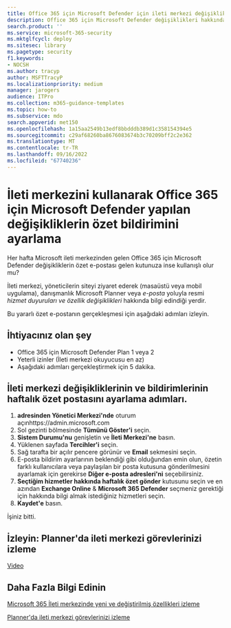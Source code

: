 ```yaml
---
title: Office 365 için Microsoft Defender için ileti merkezi değişikliklerinin haftalık özet e-postasını ayarlama adımları
description: Office 365 için Microsoft Defender değişiklikleri hakkında güncel kalmak için ileti merkezi etkinliğinin haftalık özet e-postasını ayarlama adımları.
search.product: ''
ms.service: microsoft-365-security
ms.mktglfcycl: deploy
ms.sitesec: library
ms.pagetype: security
f1.keywords:
- NOCSH
ms.author: tracyp
author: MSFTTracyP
ms.localizationpriority: medium
manager: jarogers
audience: ITPro
ms.collection: m365-guidance-templates
ms.topic: how-to
ms.subservice: mdo
search.appverid: met150
ms.openlocfilehash: 1a15aa2549b13edf8bbdddb389d1c358154394e5
ms.sourcegitcommit: c29af68260ba8676083674b3c70209bff2c2e362
ms.translationtype: MT
ms.contentlocale: tr-TR
ms.lasthandoff: 09/16/2022
ms.locfileid: "67740236"
---
```

# <a name="set-up-a-digest-notification-of-changes-to-microsoft-defender-for-office-365-using-the-message-center"></a>İleti merkezini kullanarak Office 365 için Microsoft Defender yapılan değişikliklerin özet bildirimini ayarlama

Her hafta Microsoft ileti merkezinden gelen Office 365 için Microsoft Defender değişikliklerin özet e-postası gelen kutunuza inse kullanışlı olur mu?

İleti merkezi, yöneticilerin siteyi ziyaret ederek (masaüstü veya mobil uygulama), danışmanlık Microsoft Planner veya *e-posta* yoluyla resmi *hizmet duyuruları ve özellik değişiklikleri* hakkında bilgi edindiği yerdir.

Bu yararlı özet e-postanın gerçekleşmesi için aşağıdaki adımları izleyin.

## <a name="what-youll-need"></a>İhtiyacınız olan şey

- Office 365 için Microsoft Defender Plan 1 veya 2
- Yeterli izinler (İleti merkezi okuyucusu en az)
- Aşağıdaki adımları gerçekleştirmek için 5 dakika.

## <a name="steps-to-set-up-a-weekly-digest-mail-of-message-center-changes-and-notifications"></a>İleti merkezi değişikliklerinin ve bildirimlerinin haftalık özet postasını ayarlama adımları.
1. **adresinden Yönetici Merkezi'nde** oturum açınhttps://admin.microsoft.com
1. Sol gezinti bölmesinde **Tümünü Göster'i** seçin.
1. **Sistem Durumu'nu** genişletin ve **İleti Merkezi'ne** basın.
1. Yüklenen sayfada **Tercihler'i** seçin.
1. Sağ tarafta bir açılır pencere görünür ve **Email** sekmesini seçin.
1. E-posta bildirim ayarlarının beklendiği gibi olduğundan emin olun, özetin farklı kullanıcılara veya paylaşılan bir posta kutusuna gönderilmesini ayarlamak için gerekirse **Diğer e-posta adresleri'ni** seçebilirsiniz.
1. **Seçtiğim hizmetler hakkında haftalık özet gönder** kutusunu seçin ve en azından **Exchange Online** &  **Microsoft 365 Defender** seçmeniz gerektiği için hakkında bilgi almak istediğiniz hizmetleri seçin.
1. **Kaydet'e** basın.

İşiniz bitti.

## <a name="watch-track-your-message-center-tasks-in-planner"></a>İzleyin: Planner'da ileti merkezi görevlerinizi izleme
[Video](https://www.microsoft.com/en-us/videoplayer/embed/RE4C7Ne)

## <a name="learn-more"></a>Daha Fazla Bilgi Edinin
[Microsoft 365 İleti merkezinde yeni ve değiştirilmiş özellikleri izleme](../../../admin/manage/message-center.md)

[Planner'da ileti merkezi görevlerinizi izleme](/office365/planner/track-message-center-tasks-planner)
